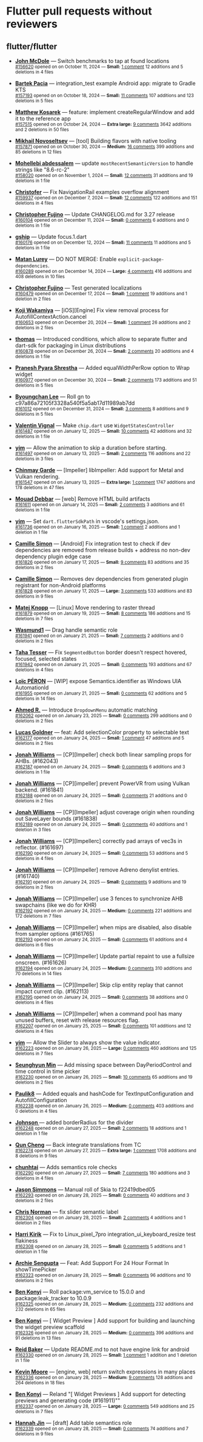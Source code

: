 # Flutter pull requests without reviewers

## flutter/flutter

* **[John McDole](https://github.com/jtmcdole)** &mdash; Switch benchmarks to tap at found locations<br />
  <sub>[#156620](https://github.com/flutter/flutter/pull/156620) opened on on October 11, 2024 &mdash; **Small:** [1 comment](https://github.com/flutter/flutter/pull/156620) 12 additions and 5 deletions in 4 files</sub><br />

* **[Bartek Pacia](https://github.com/bartekpacia)** &mdash; integration_test example Android app: migrate to Gradle KTS<br />
  <sub>[#157193](https://github.com/flutter/flutter/pull/157193) opened on on October 18, 2024 &mdash; **Small:** [11 comments](https://github.com/flutter/flutter/pull/157193) 107 additions and 123 deletions in 5 files</sub><br />

* **[Matthew Kosarek](https://github.com/mattkae)** &mdash; feature: implement createRegularWindow and add it to the reference app<br />
  <sub>[#157515](https://github.com/flutter/flutter/pull/157515) opened on on October 24, 2024 &mdash; **Extra large:** [9 comments](https://github.com/flutter/flutter/pull/157515) 3642 additions and 2 deletions in 50 files</sub><br />

* **[Mikhail Novoseltsev](https://github.com/Sameri11)** &mdash; [tool] Building flavors with native tooling<br />
  <sub>[#157871](https://github.com/flutter/flutter/pull/157871) opened on on October 30, 2024 &mdash; **Medium:** [16 comments](https://github.com/flutter/flutter/pull/157871) 399 additions and 85 deletions in 12 files</sub><br />

* **[Mohellebi abdessalem](https://github.com/AbdeMohlbi)** &mdash; update `mostRecentSemanticVersion` to handle strings like "8.6-rc-2"<br />
  <sub>[#158020](https://github.com/flutter/flutter/pull/158020) opened on on November 1, 2024 &mdash; **Small:** [12 comments](https://github.com/flutter/flutter/pull/158020) 31 additions and 19 deletions in 1 file</sub><br />

* **[Christofer](https://github.com/yaostyle)** &mdash; Fix NavigationRail examples overflow alignment<br />
  <sub>[#159937](https://github.com/flutter/flutter/pull/159937) opened on on December 7, 2024 &mdash; **Small:** [12 comments](https://github.com/flutter/flutter/pull/159937) 122 additions and 151 deletions in 4 files</sub><br />

* **[Christopher Fujino](https://github.com/christopherfujino)** &mdash; Update CHANGELOG.md for 3.27 release<br />
  <sub>[#160104](https://github.com/flutter/flutter/pull/160104) opened on on December 11, 2024 &mdash; **Small:** [0 comments](https://github.com/flutter/flutter/pull/160104) 6 additions and 0 deletions in 1 file</sub><br />

* **[gship](https://github.com/gship)** &mdash; Update focus.1.dart<br />
  <sub>[#160176](https://github.com/flutter/flutter/pull/160176) opened on on December 12, 2024 &mdash; **Small:** [11 comments](https://github.com/flutter/flutter/pull/160176) 11 additions and 5 deletions in 1 file</sub><br />

* **[Matan Lurey](https://github.com/matanlurey)** &mdash; DO NOT MERGE: Enable `explicit-package-dependencies`.<br />
  <sub>[#160289](https://github.com/flutter/flutter/pull/160289) opened on on December 14, 2024 &mdash; **Large:** [4 comments](https://github.com/flutter/flutter/pull/160289) 416 additions and 408 deletions in 10 files</sub><br />

* **[Christopher Fujino](https://github.com/christopherfujino)** &mdash; Test generated localizations<br />
  <sub>[#160479](https://github.com/flutter/flutter/pull/160479) opened on on December 17, 2024 &mdash; **Small:** [1 comment](https://github.com/flutter/flutter/pull/160479) 19 additions and 1 deletion in 2 files</sub><br />

* **[Koji Wakamiya](https://github.com/koji-1009)** &mdash; [iOS][Engine] Fix view removal process for AutofillContextAction.cancel<br />
  <sub>[#160653](https://github.com/flutter/flutter/pull/160653) opened on on December 20, 2024 &mdash; **Small:** [1 comment](https://github.com/flutter/flutter/pull/160653) 26 additions and 2 deletions in 2 files</sub><br />

* **[thomas](https://github.com/thomasrahimi)** &mdash; Introduced conditions, which allow to separate flutter and dart-sdk for packaging in Linux distributions<br />
  <sub>[#160878](https://github.com/flutter/flutter/pull/160878) opened on on December 26, 2024 &mdash; **Small:** [2 comments](https://github.com/flutter/flutter/pull/160878) 20 additions and 4 deletions in 1 file</sub><br />

* **[Pranesh Pyara Shrestha](https://github.com/praneshp1org)** &mdash; Added equalWidthPerRow option to Wrap widget<br />
  <sub>[#160977](https://github.com/flutter/flutter/pull/160977) opened on on December 30, 2024 &mdash; **Small:** [2 comments](https://github.com/flutter/flutter/pull/160977) 173 additions and 51 deletions in 5 files</sub><br />

* **[Byoungchan Lee](https://github.com/bc-lee)** &mdash; Roll gn to c97a86a72105f3328a540f5a5ab17d11989ab7dd<br />
  <sub>[#161012](https://github.com/flutter/flutter/pull/161012) opened on on December 31, 2024 &mdash; **Small:** [3 comments](https://github.com/flutter/flutter/pull/161012) 8 additions and 9 deletions in 5 files</sub><br />

* **[Valentin Vignal](https://github.com/ValentinVignal)** &mdash; Make `chip.dart` use `WidgetStatesController`<br />
  <sub>[#161487](https://github.com/flutter/flutter/pull/161487) opened on on January 12, 2025 &mdash; **Small:** [10 comments](https://github.com/flutter/flutter/pull/161487) 42 additions and 32 deletions in 1 file</sub><br />

* **[yim](https://github.com/yiiim)** &mdash; Allow the animation to skip a duration before starting.<br />
  <sub>[#161497](https://github.com/flutter/flutter/pull/161497) opened on on January 13, 2025 &mdash; **Small:** [2 comments](https://github.com/flutter/flutter/pull/161497) 116 additions and 22 deletions in 3 files</sub><br />

* **[Chinmay Garde](https://github.com/chinmaygarde)** &mdash; [Impeller] libImpeller: Add support for Metal and Vulkan rendering.<br />
  <sub>[#161547](https://github.com/flutter/flutter/pull/161547) opened on on January 13, 2025 &mdash; **Extra large:** [1 comment](https://github.com/flutter/flutter/pull/161547) 1747 additions and 178 deletions in 47 files</sub><br />

* **[Mouad Debbar](https://github.com/mdebbar)** &mdash; [web] Remove HTML build artifacts<br />
  <sub>[#161611](https://github.com/flutter/flutter/pull/161611) opened on on January 14, 2025 &mdash; **Small:** [2 comments](https://github.com/flutter/flutter/pull/161611) 3 additions and 61 deletions in 1 file</sub><br />

* **[yim](https://github.com/yiiim)** &mdash; Set `dart.flutterSdkPath` in vscode's settings.json.<br />
  <sub>[#161736](https://github.com/flutter/flutter/pull/161736) opened on on January 16, 2025 &mdash; **Small:** [1 comment](https://github.com/flutter/flutter/pull/161736) 2 additions and 1 deletion in 1 file</sub><br />

* **[Camille Simon](https://github.com/camsim99)** &mdash; [Android] Fix integration test to check if dev dependencies are removed from release builds + address no non-dev dependency plugin edge case<br />
  <sub>[#161826](https://github.com/flutter/flutter/pull/161826) opened on on January 17, 2025 &mdash; **Small:** [9 comments](https://github.com/flutter/flutter/pull/161826) 83 additions and 35 deletions in 2 files</sub><br />

* **[Camille Simon](https://github.com/camsim99)** &mdash; Removes dev dependencies from generated plugin registrant for non-Android platforms<br />
  <sub>[#161828](https://github.com/flutter/flutter/pull/161828) opened on on January 17, 2025 &mdash; **Large:** [3 comments](https://github.com/flutter/flutter/pull/161828) 533 additions and 83 deletions in 9 files</sub><br />

* **[Matej Knopp](https://github.com/knopp)** &mdash; [Linux] Move rendering to raster thread<br />
  <sub>[#161879](https://github.com/flutter/flutter/pull/161879) opened on on January 19, 2025 &mdash; **Small:** [8 comments](https://github.com/flutter/flutter/pull/161879) 186 additions and 15 deletions in 7 files</sub><br />

* **[Wasmund1](https://github.com/Wasmund1)** &mdash; Drag handle semantic role<br />
  <sub>[#161941](https://github.com/flutter/flutter/pull/161941) opened on on January 21, 2025 &mdash; **Small:** [7 comments](https://github.com/flutter/flutter/pull/161941) 2 additions and 0 deletions in 2 files</sub><br />

* **[Taha Tesser](https://github.com/TahaTesser)** &mdash; Fix `SegmentedButton` border doesn't respect hovered, focused, selected states<br />
  <sub>[#161942](https://github.com/flutter/flutter/pull/161942) opened on on January 21, 2025 &mdash; **Small:** [0 comments](https://github.com/flutter/flutter/pull/161942) 193 additions and 67 deletions in 4 files</sub><br />

* **[Loïc PÉRON](https://github.com/loic-peron-inetum-public)** &mdash; [WIP] expose Semantics.identifier as Windows UIA AutomationId<br />
  <sub>[#161955](https://github.com/flutter/flutter/pull/161955) opened on on January 21, 2025 &mdash; **Small:** [0 comments](https://github.com/flutter/flutter/pull/161955) 62 additions and 5 deletions in 14 files</sub><br />

* **[Ahmed R.](https://github.com/ahmedrasar)** &mdash; Introduce `DropdownMenu` automatic matching<br />
  <sub>[#162062](https://github.com/flutter/flutter/pull/162062) opened on on January 23, 2025 &mdash; **Small:** [0 comments](https://github.com/flutter/flutter/pull/162062) 299 additions and 0 deletions in 2 files</sub><br />

* **[Lucas Goldner](https://github.com/lucas-goldner)** &mdash; feat: Add selectionColor property to selectable text<br />
  <sub>[#162177](https://github.com/flutter/flutter/pull/162177) opened on on January 24, 2025 &mdash; **Small:** [1 comment](https://github.com/flutter/flutter/pull/162177) 47 additions and 5 deletions in 2 files</sub><br />

* **[Jonah Williams](https://github.com/jonahwilliams)** &mdash; [CP][Impeller] check both linear sampling props for AHBs. (#162043)<br />
  <sub>[#162187](https://github.com/flutter/flutter/pull/162187) opened on on January 24, 2025 &mdash; **Small:** [0 comments](https://github.com/flutter/flutter/pull/162187) 6 additions and 3 deletions in 1 file</sub><br />

* **[Jonah Williams](https://github.com/jonahwilliams)** &mdash; [CP][impeller] prevent PowerVR from using Vulkan backend. (#161841)<br />
  <sub>[#162188](https://github.com/flutter/flutter/pull/162188) opened on on January 24, 2025 &mdash; **Small:** [0 comments](https://github.com/flutter/flutter/pull/162188) 21 additions and 0 deletions in 2 files</sub><br />

* **[Jonah Williams](https://github.com/jonahwilliams)** &mdash; [CP][Impeller] adjust coverage origin when rounding out SaveLayer bounds  (#161838)<br />
  <sub>[#162189](https://github.com/flutter/flutter/pull/162189) opened on on January 24, 2025 &mdash; **Small:** [0 comments](https://github.com/flutter/flutter/pull/162189) 40 additions and 1 deletion in 3 files</sub><br />

* **[Jonah Williams](https://github.com/jonahwilliams)** &mdash; [CP][Impellerc] correctly pad arrays of vec3s in reflector. (#161697)<br />
  <sub>[#162190](https://github.com/flutter/flutter/pull/162190) opened on on January 24, 2025 &mdash; **Small:** [0 comments](https://github.com/flutter/flutter/pull/162190) 53 additions and 5 deletions in 4 files</sub><br />

* **[Jonah Williams](https://github.com/jonahwilliams)** &mdash; [CP][Impeller] remove Adreno denylist entries. (#161740)<br />
  <sub>[#162191](https://github.com/flutter/flutter/pull/162191) opened on on January 24, 2025 &mdash; **Small:** [0 comments](https://github.com/flutter/flutter/pull/162191) 9 additions and 19 deletions in 2 files</sub><br />

* **[Jonah Williams](https://github.com/jonahwilliams)** &mdash; [CP][Impeller] use 3 fences to synchronize AHB swapchains (like we do for KHR)<br />
  <sub>[#162192](https://github.com/flutter/flutter/pull/162192) opened on on January 24, 2025 &mdash; **Medium:** [0 comments](https://github.com/flutter/flutter/pull/162192) 221 additions and 172 deletions in 7 files</sub><br />

* **[Jonah Williams](https://github.com/jonahwilliams)** &mdash; [CP][Impeller] when mips are disabled, also disable from sampler options (#161765)<br />
  <sub>[#162193](https://github.com/flutter/flutter/pull/162193) opened on on January 24, 2025 &mdash; **Small:** [0 comments](https://github.com/flutter/flutter/pull/162193) 61 additions and 4 deletions in 6 files</sub><br />

* **[Jonah Williams](https://github.com/jonahwilliams)** &mdash; [CP][Impeller] Update partial repaint to use a fullsize onscreen. (#161626)<br />
  <sub>[#162194](https://github.com/flutter/flutter/pull/162194) opened on on January 24, 2025 &mdash; **Medium:** [0 comments](https://github.com/flutter/flutter/pull/162194) 310 additions and 70 deletions in 14 files</sub><br />

* **[Jonah Williams](https://github.com/jonahwilliams)** &mdash; [CP][Impeller] Skip clip entity replay that cannot impact current clip. (#162113)<br />
  <sub>[#162195](https://github.com/flutter/flutter/pull/162195) opened on on January 24, 2025 &mdash; **Small:** [0 comments](https://github.com/flutter/flutter/pull/162195) 38 additions and 0 deletions in 4 files</sub><br />

* **[Jonah Williams](https://github.com/jonahwilliams)** &mdash; [CP][Impeller] when a command pool has many unused buffers, reset with release resources flag.<br />
  <sub>[#162207](https://github.com/flutter/flutter/pull/162207) opened on on January 25, 2025 &mdash; **Small:** [0 comments](https://github.com/flutter/flutter/pull/162207) 101 additions and 12 deletions in 4 files</sub><br />

* **[yim](https://github.com/yiiim)** &mdash; Allow the Slider to always show the value indicator.<br />
  <sub>[#162223](https://github.com/flutter/flutter/pull/162223) opened on on January 26, 2025 &mdash; **Large:** [0 comments](https://github.com/flutter/flutter/pull/162223) 460 additions and 125 deletions in 7 files</sub><br />

* **[Seunghyun Min](https://github.com/MinSeungHyun)** &mdash; Add missing space between DayPeriodControl and time control in time picker<br />
  <sub>[#162230](https://github.com/flutter/flutter/pull/162230) opened on on January 26, 2025 &mdash; **Small:** [10 comments](https://github.com/flutter/flutter/pull/162230) 65 additions and 19 deletions in 2 files</sub><br />

* **[Paulik8](https://github.com/Paulik8)** &mdash; Added equals and hashCode for TextInputConfiguration and AutofillConfiguration<br />
  <sub>[#162238](https://github.com/flutter/flutter/pull/162238) opened on on January 26, 2025 &mdash; **Medium:** [0 comments](https://github.com/flutter/flutter/pull/162238) 403 additions and 0 deletions in 4 files</sub><br />

* **[Johnson ](https://github.com/johnson1940)** &mdash; added borderRadius for the divider<br />
  <sub>[#162248](https://github.com/flutter/flutter/pull/162248) opened on on January 27, 2025 &mdash; **Small:** [2 comments](https://github.com/flutter/flutter/pull/162248) 18 additions and 1 deletion in 1 file</sub><br />

* **[Qun Cheng](https://github.com/QuncCccccc)** &mdash; Back integrate translations from TC<br />
  <sub>[#162274](https://github.com/flutter/flutter/pull/162274) opened on on January 27, 2025 &mdash; **Extra large:** [1 comment](https://github.com/flutter/flutter/pull/162274) 1708 additions and 8 deletions in 9 files</sub><br />

* **[chunhtai](https://github.com/chunhtai)** &mdash; Adds semantics role checks<br />
  <sub>[#162290](https://github.com/flutter/flutter/pull/162290) opened on on January 27, 2025 &mdash; **Small:** [7 comments](https://github.com/flutter/flutter/pull/162290) 180 additions and 3 deletions in 4 files</sub><br />

* **[Jason Simmons](https://github.com/jason-simmons)** &mdash; Manual roll of Skia to f22419dbed05<br />
  <sub>[#162293](https://github.com/flutter/flutter/pull/162293) opened on on January 28, 2025 &mdash; **Small:** [0 comments](https://github.com/flutter/flutter/pull/162293) 40 additions and 3 deletions in 2 files</sub><br />

* **[Chris Norman](https://github.com/ChrisCRCB)** &mdash; fix slider semantic label<br />
  <sub>[#162304](https://github.com/flutter/flutter/pull/162304) opened on on January 28, 2025 &mdash; **Small:** [2 comments](https://github.com/flutter/flutter/pull/162304) 4 additions and 1 deletion in 2 files</sub><br />

* **[Harri Kirik](https://github.com/harri35)** &mdash; Fix to Linux_pixel_7pro integration_ui_keyboard_resize test flakiness<br />
  <sub>[#162308](https://github.com/flutter/flutter/pull/162308) opened on on January 28, 2025 &mdash; **Small:** [0 comments](https://github.com/flutter/flutter/pull/162308) 5 additions and 1 deletion in 1 file</sub><br />

* **[Archie Sengupta](https://github.com/ArchishmanSengupta)** &mdash; Feat: Add Support For 24 Hour Format In showTimePicker<br />
  <sub>[#162323](https://github.com/flutter/flutter/pull/162323) opened on on January 28, 2025 &mdash; **Small:** [0 comments](https://github.com/flutter/flutter/pull/162323) 96 additions and 10 deletions in 2 files</sub><br />

* **[Ben Konyi](https://github.com/bkonyi)** &mdash; Roll package:vm_service to 15.0.0 and package:leak_tracker to 10.0.9<br />
  <sub>[#162325](https://github.com/flutter/flutter/pull/162325) opened on on January 28, 2025 &mdash; **Medium:** [0 comments](https://github.com/flutter/flutter/pull/162325) 232 additions and 232 deletions in 65 files</sub><br />

* **[Ben Konyi](https://github.com/bkonyi)** &mdash; [ Widget Preview ] Add support for building and launching the widget preview scaffold<br />
  <sub>[#162326](https://github.com/flutter/flutter/pull/162326) opened on on January 28, 2025 &mdash; **Medium:** [0 comments](https://github.com/flutter/flutter/pull/162326) 396 additions and 91 deletions in 13 files</sub><br />

* **[Reid Baker](https://github.com/reidbaker)** &mdash; Update README.md to not have engine link for android<br />
  <sub>[#162330](https://github.com/flutter/flutter/pull/162330) opened on on January 28, 2025 &mdash; **Small:** [1 comment](https://github.com/flutter/flutter/pull/162330) 1 addition and 1 deletion in 1 file</sub><br />

* **[Kevin Moore](https://github.com/kevmoo)** &mdash; [engine, web] return switch expressions in many places<br />
  <sub>[#162336](https://github.com/flutter/flutter/pull/162336) opened on on January 28, 2025 &mdash; **Medium:** [9 comments](https://github.com/flutter/flutter/pull/162336) 128 additions and 264 deletions in 18 files</sub><br />

* **[Ben Konyi](https://github.com/bkonyi)** &mdash; Reland "[ Widget Previews ] Add support for detecting previews and generating code (#161911)""<br />
  <sub>[#162337](https://github.com/flutter/flutter/pull/162337) opened on on January 28, 2025 &mdash; **Large:** [0 comments](https://github.com/flutter/flutter/pull/162337) 549 additions and 25 deletions in 7 files</sub><br />

* **[Hannah Jin](https://github.com/hannah-hyj)** &mdash; [draft] Add table semantics role<br />
  <sub>[#162339](https://github.com/flutter/flutter/pull/162339) opened on on January 28, 2025 &mdash; **Small:** [0 comments](https://github.com/flutter/flutter/pull/162339) 74 additions and 7 deletions in 9 files</sub><br />

